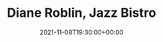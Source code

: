 ---
templateKey: event
guid: 2A856BBC-D1EA-4766-2127-6BD9811961D0
date: 2021-11-08T19:30:00+00:00
eventTime: '7:30pm'
title: Diane Roblin, Jazz Bistro
artist: Diane Roblin
city: Toronto
venue: Jazz Bistro
group: Tim Shia
guests: Kevin Turcotte, Bruce Cassidy, George Kohler
---